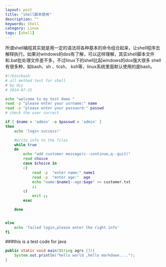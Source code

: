 ```yaml
---
layout: post
title: "shell脚本使用"
description: ""
keywords: shell 
category: Linux
tags: [shell]
---
```



所谓shell编程其实就是用一定的语法将各种基本的命令组合起来，让shell程序去解释执行。如果对windows的dos有了解，可以这样理解，其实shell脚本文件和.bat批处理文件差不多，不过linux下的shell比起windows的dos强大很多
shell有很多种，如bash、sh 、tcsh、 ksh等，linux系统里面默认使用的是bash。


<!-- more -->

```bash
#!/bin/bash
# all method test for shell 
# by dcy 
# 2014-07-31

echo "welcome to my test demo "
read -p "please enter your usrname:" name
read -p "please enter your password:" passwd
# check the user correct

if [ $name = 'admin' -a $passwd = 'admin' ]
then
	echo 'login success!'

	#write info to the files
	while true
	do
	    echo "add customer message(c--continue,q--quit)"
	    read choice
	    case $choice in 
		c)
			read -p  "enter name:" name1
			read -p  "enter age:"  age
			echo "name:$name1--age:$age" >> customer.txt
			;;
		q)
			exit ;;
	    esac

	done


else
	echo 'failed login,please enter the right info'
fi

```


###this is a test code for java

```java
public static void main(String agrs []){
    System.out.println("hello world ,hello markdown....");
}
```


